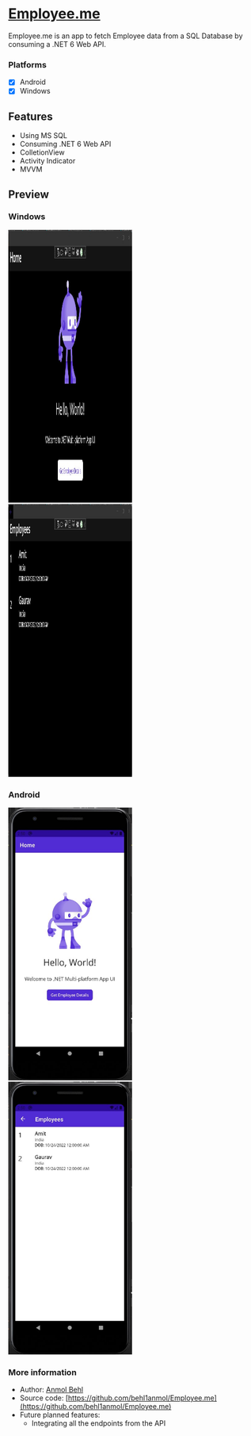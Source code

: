 # [Employee.me](https://github.com/behl1anmol/Employee.me)
Employee.me is an app to fetch Employee data from a SQL Database by consuming a .NET 6 Web API.

### Platforms

- [x] Android
- [x] Windows

## Features
* Using MS SQL 
* Consuming .NET 6 Web API
* ColletionView
* Activity Indicator
* MVVM

## Preview

### Windows
<img  src="Screenshots/Windows/MainPage.jpg" width="250" height="550"> &nbsp;&nbsp;&nbsp; 
<img src="Screenshots/Windows/EmployeeView.jpg" width="250" height="550"> &nbsp;&nbsp;&nbsp;

### Android
<img  src="Screenshots/Android/MainPage.jpg" width="250" height="550"> &nbsp;&nbsp;&nbsp; 
<img src="Screenshots/Android/EmployeeView.jpg" width="250" height="550"> &nbsp;&nbsp;&nbsp; 


### More information
- Author: [Anmol Behl](https://github.com/behl1anmol)
- Source code: [https://github.com/behl1anmol/Employee.me](https://github.com/behl1anmol/Employee.me)
- Future planned features:
	* Integrating all the endpoints from the API